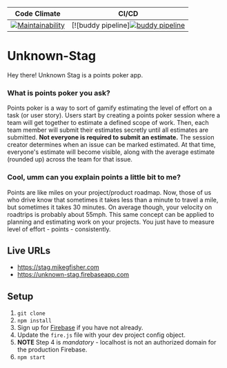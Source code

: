 | Code Climate | CI/CD |
| --- | --- |
| [![Maintainability](https://api.codeclimate.com/v1/badges/3e29a5692002b40c71cd/maintainability)](https://codeclimate.com/github/davehenton/unknown-stag/maintainability) | [![buddy pipeline][![buddy pipeline](https://app.buddy.works/codeclimate/unknown-stag/pipelines/pipeline/145060/badge.svg?token=457b3925b975ae222e9294e3955270d687735b4a4a70689b508017a5f86d602f "buddy pipeline")](https://app.buddy.works/codeclimate/unknown-stag/pipelines/pipeline/145060)

# Unknown-Stag
Hey there! Unknown Stag is a points poker app. 

### What is points poker you ask? 
Points poker is a way to sort of gamify estimating the level of effort on a task (or user story). Users start by creating a points poker session where a team will get together to estimate a defined scope of work. Then, each team member will submit their estimates secretly until all estimates are submitted. **Not everyone is required to submit an estimate.** The session creator determines when an issue can be marked estimated. At that time, everyone's estimate will become visible, along with the average estimate (rounded up) across the team for that issue. 

### Cool, umm can you explain points a little bit to me?
Points are like miles on your project/product roadmap. Now, those of us who drive know that sometimes it takes less than a minute to travel a mile, but sometimes it takes 30 minutes. On average though, your velocity on roadtrips is probably about 55mph. This same concept can be applied to planning and estimating work on your projects. You just have to measure level of effort - points - consistently. 

## Live URLs
- https://stag.mikegfisher.com
- https://unknown-stag.firebaseapp.com

## Setup
1. `git clone`
2. `npm install`
3. Sign up for [Firebase](https://firebase.google.com) if you have not already. 
4. Update the `fire.js` file with your dev project config object. 
5. **NOTE** Step 4 is _mandatory_ - localhost is not an authorized domain for the production Firebase. 
6. `npm start`
